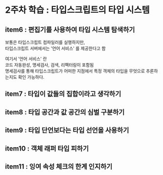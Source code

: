 # 2주차 학습 : 타입스크립트의 타입 시스템

## item6 : 편집기를 사용하여 타입 시스템 탐색하기
보통은 타입스크립트 컴파일러를 실행하지만,  
타입스크립트 서버에서는 '언어 서비스' 를 제공한다고 함  

여기서 '언어 서비스' 란  
코드 자동완성, 명세검사, 검색, 리팩터링이 포함됨  
명세검사를 통해 타입스크립트가 어떠한 지점에서 특정 객체의 타입을 무엇으로 추론하는지도 확인 가능하다.  


## item7 : 타입이 값들의 집합이라고 생각하기

## item8 : 타입 공간과 값 공간의 심벌 구분하기

## item9 : 타입 단언보다는 타입 선언을 사용하기

## item10 : 객체 래퍼 타입 피하기

## item11 : 잉여 속성 체크의 한계 인지하기
